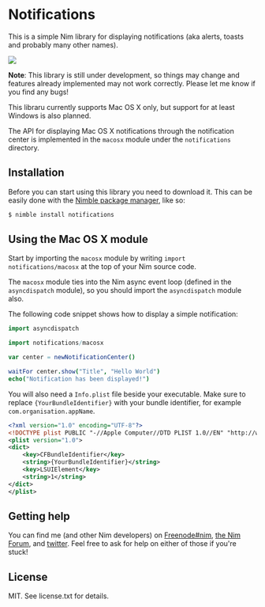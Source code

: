 # Notifications

This is a simple Nim library for displaying notifications
(aka alerts, toasts and probably many other names).

![](http://picheta.me/private/images/notification.png)

**Note**: This library is still under development, so things may change
and features already implemented may not work correctly. Please
let me know if you find any bugs!

This libraru currently supports Mac OS X only, but support for at least
Windows is also planned.

The API for displaying Mac OS X notifications through the notification
center is implemented in the ``macosx`` module under the ``notifications``
directory.

## Installation

Before you can start using this library you need to download it.
This can be easily done with the
[Nimble package manager](https://github.com/nim-lang/nimble), like so:

```bash
$ nimble install notifications
```

## Using the Mac OS X module

Start by importing the ``macosx`` module by writing
``import notifications/macosx`` at the top of your Nim source code.

The ``macosx`` module ties into the Nim async event loop (defined in the
``asyncdispatch`` module), so you should import the ``asyncdispatch`` module
also.

The following code snippet shows how to display a simple notification:

```nim
import asyncdispatch

import notifications/macosx

var center = newNotificationCenter()

waitFor center.show("Title", "Hello World")
echo("Notification has been displayed!")
```

You will also need a ``Info.plist`` file beside your executable. Make sure
to replace ``{YourBundleIdentifier}`` with your bundle identifier, for example
``com.organisation.appName``.

```xml
<?xml version="1.0" encoding="UTF-8"?>
<!DOCTYPE plist PUBLIC "-//Apple Computer//DTD PLIST 1.0//EN" "http://www.apple.com/DTDs/PropertyList-1.0.dtd">
<plist version="1.0">
<dict>
    <key>CFBundleIdentifier</key>
    <string>{YourBundleIdentifier}</string>
    <key>LSUIElement</key>
    <string>1</string>
</dict>
</plist>
```

## Getting help

You can find me (and other Nim developers) on
[Freenode#nim](https://webchat.freenode.net/?channels=nim),
[the Nim Forum](http://forum.nim-lang.org),
and [twitter](twitter.com/d0m96). Feel free to ask for help on either of those
if you're stuck!

## License

MIT. See license.txt for details.